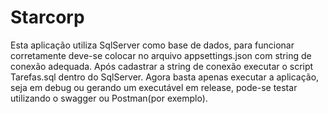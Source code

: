 # Starcorp
Esta aplicação utiliza SqlServer como base de dados, para funcionar corretamente deve-se colocar no arquivo appsettings.json com string de conexão adequada.
Após cadastrar a string de conexão executar o script Tarefas.sql dentro do SqlServer.
Agora basta apenas executar a aplicação, seja em debug ou gerando um executável em release, pode-se testar utilizando o swagger ou Postman(por exemplo).

 
